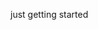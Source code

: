 just getting started
<!---
formerf1eng/formerf1eng is a ✨ special ✨ repository because its `README.md` (this file) appears on your GitHub profile.
You can click the Preview link to take a look at your changes.
--->
